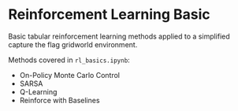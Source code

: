 # Reinforcement Learning Basic
Basic tabular reinforcement learning methods applied to a simplified capture the flag gridworld environment.

Methods covered in `rl_basics.ipynb`:
- On-Policy Monte Carlo Control
- SARSA
- Q-Learning
- Reinforce with Baselines
